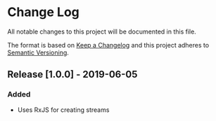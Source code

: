 # Change Log
All notable changes to this project will be documented in this file.

The format is based on [Keep a Changelog](http://keepachangelog.com/)
and this project adheres to [Semantic Versioning](http://semver.org/).

## Release [1.0.0] - 2019-06-05
### Added
- Uses RxJS for creating streams
